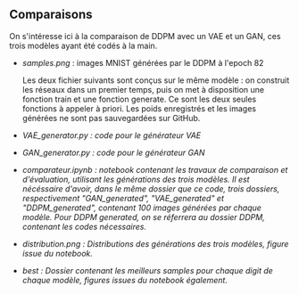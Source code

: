 <h2>Comparaisons</h2>

On s'intéresse ici à la comparaison de DDPM avec un VAE et un GAN, ces trois modèles ayant été codés à la main.

- <i>samples.png</i> : images MNIST générées par le DDPM à l'epoch 82

  Les deux fichier suivants sont conçus sur le même modèle : on construit les réseaux dans un premier temps, puis on met à disposition une fonction train et une fonction generate. Ce sont les deux seules fonctions à appeler à priori.
  Les poids enregistrés et les images générées ne sont pas sauvegardées sur GitHub.
  
- <i>VAE_generator.py<i> : code pour le générateur VAE
- <i>GAN_generator.py</i> : code pour le générateur GAN

- <i>comparateur.ipynb</i> : notebook contenant les travaux de comparaison et d'évaluation, utilisant les générations des trois modèles. Il est nécéssaire d'avoir, dans le même dossier que ce code, trois dossiers, respectivement "GAN_generated", "VAE_generated" et "DDPM_generated", contenant 100 images générées par chaque modèle.
  Pour DDPM generated, on se réferrera au dossier DDPM, contenant les codes nécessaires.

- <i>distribution.png</i> : Distributions des générations des trois modèles, figure issue du notebook.
- <i> best </i> : Dossier contenant les meilleurs samples pour chaque digit de chaque modèle, figures issues du notebook également.
  
